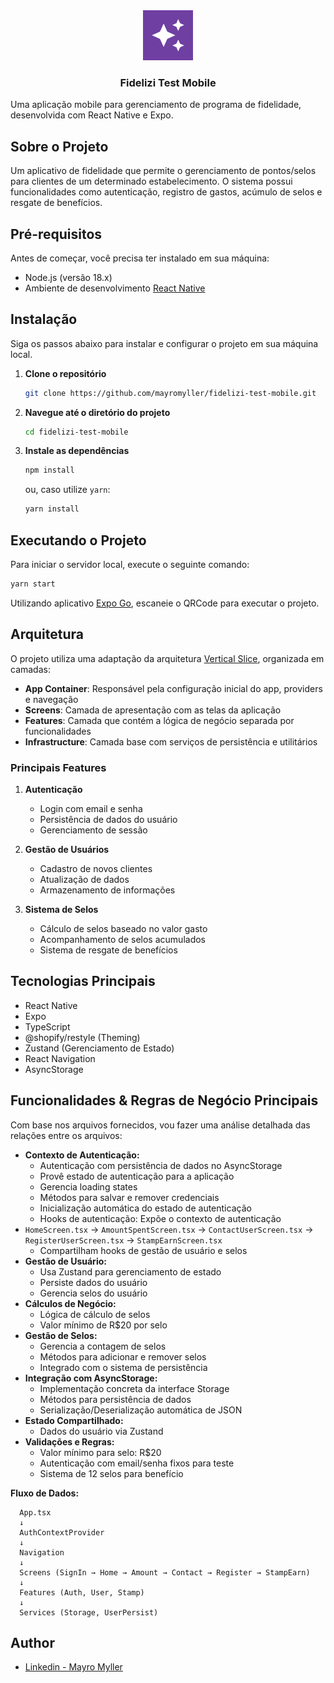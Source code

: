 <div align="center">
  <a href="#">
    <img src="./assets/icon.png" alt="Logo" width="80" height="80">
  </a>

  <h3 align="center">Fidelizi Test Mobile</h3>
</div>

Uma aplicação mobile para gerenciamento de programa de fidelidade, desenvolvida com React Native e Expo.

## Sobre o Projeto

Um aplicativo de fidelidade que permite o gerenciamento de pontos/selos para clientes de um determinado estabelecimento. O sistema possui funcionalidades como autenticação, registro de gastos, acúmulo de selos e resgate de benefícios.

## Pré-requisitos

Antes de começar, você precisa ter instalado em sua máquina:

- Node.js (versão 18.x)
- Ambiente de desenvolvimento [React Native](https://react-native.rocketseat.dev/)

## Instalação

Siga os passos abaixo para instalar e configurar o projeto em sua máquina local.

1. **Clone o repositório**
   ```bash
   git clone https://github.com/mayromyller/fidelizi-test-mobile.git
   ```
2. **Navegue até o diretório do projeto**
   ```bash
   cd fidelizi-test-mobile
   ```
3. **Instale as dependências**
   ```bash
   npm install
   ```
   ou, caso utilize `yarn`:
   ```bash
   yarn install
   ```

## Executando o Projeto

Para iniciar o servidor local, execute o seguinte comando:

```bash
yarn start
```

Utilizando aplicativo [Expo Go](https://play.google.com/store/apps/details?id=host.exp.exponent&hl=pt_BR), escaneie o QRCode para executar o projeto.


## Arquitetura

O projeto utiliza uma adaptação da arquitetura [Vertical Slice](https://www.milanjovanovic.tech/blog/vertical-slice-architecture), organizada em camadas:

- **App Container**: Responsável pela configuração inicial do app, providers e navegação
- **Screens**: Camada de apresentação com as telas da aplicação
- **Features**: Camada que contém a lógica de negócio separada por funcionalidades
- **Infrastructure**: Camada base com serviços de persistência e utilitários

### Principais Features

1. **Autenticação**
   - Login com email e senha
   - Persistência de dados do usuário
   - Gerenciamento de sessão

2. **Gestão de Usuários**
   - Cadastro de novos clientes
   - Atualização de dados
   - Armazenamento de informações

3. **Sistema de Selos**
   - Cálculo de selos baseado no valor gasto
   - Acompanhamento de selos acumulados
   - Sistema de resgate de benefícios

## Tecnologias Principais

- React Native
- Expo
- TypeScript
- @shopify/restyle (Theming)
- Zustand (Gerenciamento de Estado)
- React Navigation
- AsyncStorage

## Funcionalidades & Regras de Negócio Principais

Com base nos arquivos fornecidos, vou fazer uma análise detalhada das relações entre os arquivos:

- **Contexto de Autenticação:**
  - Autenticação com persistência de dados no AsyncStorage
  - Provê estado de autenticação para a aplicação
  - Gerencia loading states
  - Métodos para salvar e remover credenciais
  - Inicialização automática do estado de autenticação
  - Hooks de autenticação: Expõe o contexto de autenticação
- `HomeScreen.tsx` → `AmountSpentScreen.tsx` → `ContactUserScreen.tsx` → `RegisterUserScreen.tsx` → `StampEarnScreen.tsx`
  - Compartilham hooks de gestão de usuário e selos
- **Gestão de Usuário:**
  - Usa Zustand para gerenciamento de estado
  - Persiste dados do usuário
  - Gerencia selos do usuário
- **Cálculos de Negócio:**
  - Lógica de cálculo de selos
  - Valor mínimo de R$20 por selo
- **Gestão de Selos:**
  - Gerencia a contagem de selos
  - Métodos para adicionar e remover selos
  - Integrado com o sistema de persistência
- **Integração com AsyncStorage:**
  - Implementação concreta da interface Storage
  - Métodos para persistência de dados
  - Serialização/Deserialização automática de JSON
- **Estado Compartilhado:**
  - Dados do usuário via Zustand
- **Validações e Regras:**
  - Valor mínimo para selo: R$20
  - Autenticação com email/senha fixos para teste
  - Sistema de 12 selos para benefício

 **Fluxo de Dados:**
```
  App.tsx
  ↓
  AuthContextProvider
  ↓
  Navigation
  ↓
  Screens (SignIn → Home → Amount → Contact → Register → StampEarn)
  ↓
  Features (Auth, User, Stamp)
  ↓
  Services (Storage, UserPersist)
```

## Author

- [Linkedin - Mayro Myller](https://www.linkedin.com/in/mayromyller/)